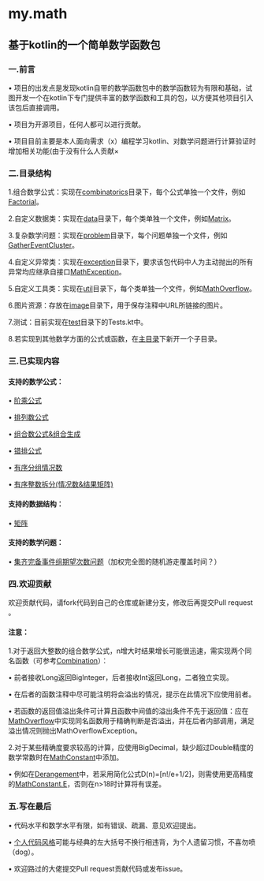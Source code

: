 # my.math
## 基于kotlin的一个简单数学函数包
### 一.前言
• 项目的出发点是发现kotlin自带的数学函数包中的数学函数较为有限和基础，试图开发一个在kotlin下专门提供丰富的数学函数和工具的包，以方便其他项目引入该包后直接调用。

• 项目为开源项目，任何人都可以进行贡献。

• 项目目前主要是本人面向需求（x）编程学习kotlin、对数学问题进行计算验证时增加相关功能(由于没有什么人贡献×
### 二.目录结构
1.组合数学公式：实现在[combinatorics](https://github.com/MrY-Cat/math/tree/master/src/main/kotlin/yyd/mrycat/math/combinatorics)目录下，每个公式单独一个文件，例如[Factorial](https://github.com/MrY-Cat/math/tree/master/src/main/kotlin/yyd/mrycat/math/combinatorics/Factorial.kt)。

2.自定义数据类：实现在[data](https://github.com/MrY-Cat/math/tree/master/src/main/kotlin/yyd/mrycat/math/data)目录下，每个类单独一个文件，例如[Matrix](https://github.com/MrY-Cat/math/tree/master/src/main/kotlin/yyd/mrycat/math/data/Matrix.kt)。

3.复杂数学问题：实现在[problem](https://github.com/MrY-Cat/math/tree/master/src/main/kotlin/yyd/mrycat/math/problem)目录下，每个问题单独一个文件，例如[GatherEventCluster](https://github.com/MrY-Cat/math/tree/master/src/main/kotlin/yyd/mrycat/math/problem/GatherEventCluster.kt)。

4.自定义异常类：实现在[exception](https://github.com/MrY-Cat/math/tree/master/src/main/kotlin/yyd/mrycat/math/exception)目录下，要求该包代码中人为主动抛出的所有异常均应继承自接口[MathException](https://github.com/MrY-Cat/math/tree/master/src/main/kotlin/yyd/mrycat/math/exception/MathException.kt)。

5.自定义工具类：实现在[util](https://github.com/MrY-Cat/math/tree/master/src/main/kotlin/yyd/mrycat/math/util)目录下，每个类单独一个文件，例如[MathOverflow](https://github.com/MrY-Cat/math/tree/master/src/main/kotlin/yyd/mrycat/math/util/MathOverflow.kt)。

6.图片资源：存放在[image](https://github.com/MrY-Cat/math/tree/master/image)目录下，用于保存注释中URL所链接的图片。

7.测试：目前实现在[test](https://github.com/MrY-Cat/math/tree/master/src/main/kotlin/yyd/mrycat/math/test)目录下的Tests.kt中。

8.若实现到其他数学方面的公式或函数，在[主目录](https://github.com/MrY-Cat/math/tree/master/src/main/kotlin/yyd/mrycat/math)下新开一个子目录。

### 三.已实现内容

#### 支持的数学公式：

• [阶乘公式](https://github.com/MrY-Cat/math/tree/master/src/main/kotlin/yyd/mrycat/math/combinatorics/Factorial.kt)

• [排列数公式](https://github.com/MrY-Cat/math/tree/master/src/main/kotlin/yyd/mrycat/math/combinatorics/Arrangement.kt)

• [组合数公式&组合生成](https://github.com/MrY-Cat/math/tree/master/src/main/kotlin/yyd/mrycat/math/combinatorics/Combination.kt)

• [错排公式](https://github.com/MrY-Cat/math/tree/master/src/main/kotlin/yyd/mrycat/math/combinatorics/Derangement.kt)

• [有序分组情况数](https://github.com/MrY-Cat/math/tree/master/src/main/kotlin/yyd/mrycat/math/combinatorics/OrderedGrouping.kt)

• [有序整数拆分(情况数&结果矩阵)](https://github.com/MrY-Cat/math/tree/master/src/main/kotlin/yyd/mrycat/math/combinatorics/OrderedIntegerPartition.kt)

#### 支持的数据结构：

• [矩阵](https://github.com/MrY-Cat/math/tree/master/src/main/kotlin/yyd/mrycat/math/data/Matrix.kt)

#### 支持的数学问题：

• [集齐完备事件组期望次数问题](https://github.com/MrY-Cat/math/tree/master/src/main/kotlin/yyd/mrycat/math/problem/GatherEventCluster.kt)（加权完全图的随机游走覆盖时间？）

### 四.欢迎贡献

欢迎贡献代码，请fork代码到自己的仓库或新建分支，修改后再提交Pull request 。

#### 注意：

1.对于返回大整数的组合数学公式，n增大时结果增长可能很迅速，需实现两个同名函数（可参考[Combination](https://github.com/MrY-Cat/math/tree/master/src/main/kotlin/yyd/mrycat/math/combinatorics/Combination.kt)）：

• 前者接收Long返回BigInteger，后者接收Int返回Long，二者独立实现。

• 在后者的函数注释中尽可能注明将会溢出的情况，提示在此情况下应使用前者。

• 若函数的返回值溢出条件可计算且函数中间值的溢出条件不先于返回值：应在[MathOverflow](https://github.com/MrY-Cat/math/tree/master/src/main/kotlin/yyd/mrycat/math/util/MathOverflow.kt)中实现同名函数用于精确判断是否溢出，并在后者内部调用，满足溢出情况则抛出MathOverflowException。

2.对于某些精确度要求较高的计算，应使用BigDecimal，缺少超过Double精度的数学常数时在[MathConstant](https://github.com/MrY-Cat/math/tree/master/src/main/kotlin/yyd/mrycat/math/util/MathConstant.kt)中添加。

• 例如在[Derangement](https://github.com/MrY-Cat/math/tree/master/src/main/kotlin/yyd/mrycat/math/combinatorics/Derangement.kt)中，若采用简化公式D(n)=[n!/e+1/2]，则需使用更高精度的[MathConstant.E](https://github.com/MrY-Cat/math/tree/master/src/main/kotlin/yyd/mrycat/math/util/MathConstant.kt)，否则在n>18时计算将有误差。


### 五.写在最后

• 代码水平和数学水平有限，如有错误、疏漏、意见欢迎提出。

• [个人代码风格](https://github.com/MrY-Cat/math/tree/master/kotlinCodeStyle.xml)可能与经典的左大括号不换行相违背，为个人遗留习惯，不喜勿喷（dog）。

• 欢迎路过的大佬提交Pull request贡献代码或发布issue。

